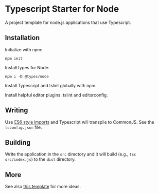 # Typescript Starter for Node

A project template for node.js applications that use Typescript.

## Installation

Initialize with npm:

```text
npm init
```

Install types for Node:

```text
npm i -D @types/node
```

Install Typescript and tslint globally with npm.

Install helpful editor plugins: tslint and editorconfig.

## Writing

Use [ES6 style imports](https://developer.mozilla.org/en-US/docs/Web/JavaScript/Reference/Statements/import) and Typescript will transpile to CommonJS. See the `tsconfig.json` file.

## Building

Write the application in the `src` directory and it will build (e.g., `tsc src/index.js`) to the `dist` directory.

## More

See also [this template](https://github.com/Microsoft/TypeScript-Node-Starter) for more ideas.
